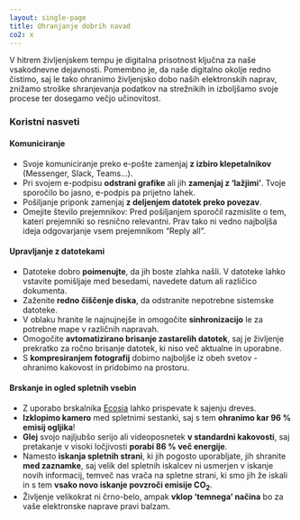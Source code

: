 ```yaml
---
layout: single-page
title: Ohranjanje dobrih navad
co2: x
---
```


V hitrem življenjskem tempu je digitalna prisotnost ključna za naše vsakodnevne dejavnosti. Pomembno je, da naše digitalno okolje redno čistimo, saj le tako ohranimo življenjsko dobo naših elektronskih naprav, znižamo stroške shranjevanja podatkov na strežnikih in izboljšamo svoje procese ter dosegamo večjo učinovitost.

### Koristni nasveti
#### Komuniciranje
- Svoje komuniciranje preko e-pošte zamenjaj **z izbiro klepetalnikov** (Messenger, Slack, Teams…).
- Pri svojem e-podpisu **odstrani grafike** ali jih **zamenjaj z ‘lažjimi’**. Tvoje sporočilo bo jasno, e-podpis pa prijetno lahek. 
- Pošiljanje priponk zamenjaj **z deljenjem datotek preko povezav**.
- Omejite število prejemnikov: Pred pošiljanjem sporočil razmislite o tem, kateri prejemniki so resnično relevantni. Prav tako ni vedno najboljša ideja odgovarjanje vsem prejemnikom “Reply all”.

#### Upravljanje z datotekami
- Datoteke dobro **poimenujte**, da jih boste zlahka našli. V datoteke lahko vstavite pomišljaje med besedami, navedete datum ali različico dokumenta.
- Zaženite **redno čiščenje diska**, da odstranite nepotrebne sistemske datoteke.
- V oblaku hranite le najnujnejše in omogočite **sinhronizacijo** le za potrebne mape v različnih napravah.
- Omogočite **avtomatizirano brisanje zastarelih datotek**, saj je življenje prekratko za ročno brisanje datotek, ki niso več aktualne in uporabne. 
- S **kompresiranjem fotografij** dobimo najboljše iz obeh svetov - ohranimo kakovost in pridobimo na prostoru.

#### Brskanje in ogled spletnih vsebin
- Z uporabo brskalnika [Ecosia](https://www.ecosia.org/) lahko prispevate k sajenju dreves. 
- **Izklopimo kamero** med spletnimi sestanki, saj s tem **ohranimo kar 96 % emisij ogljika**!
- **Glej** svojo najljubšo serijo ali videoposnetek **v standardni kakovosti**, saj pretakanje v visoki ločjivosti **porabi 86 % več energije**. 
- Namesto **iskanja spletnih strani**, ki jih pogosto uporabljate, jih shranite **med zaznamke**, saj velik del spletnih iskalcev ni usmerjen v iskanje novih informacij, temveč nas vrača na spletne strani, ki smo jih že iskali in s tem **vsako novo iskanje povzroči emisije CO<sub>2</sub>**. 
- Življenje velikokrat ni črno-belo, ampak **vklop ‘temnega’ načina** bo za vaše elektronske naprave pravi balzam. 

